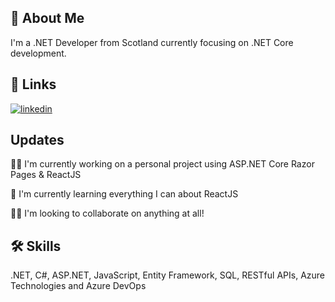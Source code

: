 
## 🚀 About Me
I'm a .NET Developer from Scotland currently focusing on .NET Core development.


## 🔗 Links
[![linkedin](https://img.shields.io/badge/linkedin-0A66C2?style=for-the-badge&logo=linkedin&logoColor=white)](https://uk.linkedin.com/in/daviesross)


## Updates
👩‍💻 I'm currently working on a personal project using ASP.NET Core Razor Pages & ReactJS

🧠 I'm currently learning everything I can about ReactJS

👯‍♀️ I'm looking to collaborate on anything at all!


## 🛠 Skills
.NET, C#, ASP.NET, JavaScript, Entity Framework, SQL, RESTful APIs, Azure Technologies and Azure DevOps

